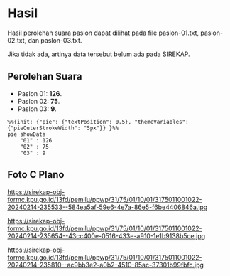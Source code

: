 # Hasil

Hasil perolehan suara paslon dapat dilihat pada file paslon-01.txt, paslon-02.txt, dan paslon-03.txt.

Jika tidak ada, artinya data tersebut belum ada pada SIREKAP.

## Perolehan Suara

 * Paslon 01: **126**.
 * Paslon 02: **75**.
 * Paslon 03: **9**.

```mermaid
%%{init: {"pie": {"textPosition": 0.5}, "themeVariables": {"pieOuterStrokeWidth": "5px"}} }%%
pie showData
    "01" : 126
    "02" : 75
    "03" : 9
```
## Foto C Plano

https://sirekap-obj-formc.kpu.go.id/13fd/pemilu/ppwp/31/75/01/10/01/3175011001022-20240214-235533--584ea5af-59e6-4e7a-86e5-f6be4406846a.jpg

https://sirekap-obj-formc.kpu.go.id/13fd/pemilu/ppwp/31/75/01/10/01/3175011001022-20240214-235654--43cc400e-0516-433e-a910-1e1b9138b5ce.jpg

https://sirekap-obj-formc.kpu.go.id/13fd/pemilu/ppwp/31/75/01/10/01/3175011001022-20240214-235810--ac9bb3e2-a0b2-4510-85ac-37301b99fbfc.jpg
